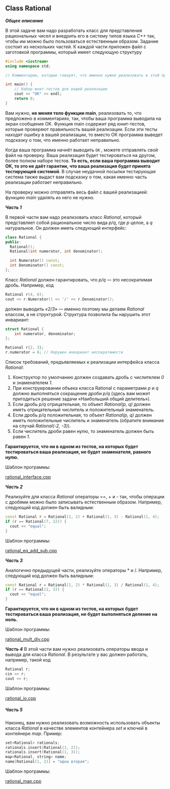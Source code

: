 ## Class Rational

***Общее описание***

В этой задаче вам надо разработать класс для представления рациональных чисел и внедрить его в систему типов языка *С++* так, чтобы им можно было пользоваться естественным образом. Задание состоит из нескольких частей. К каждой части приложен файл с заготовкой программы, который имеет следующую структуру

```cpp
#include <iostream>
using namespace std;

// Комментарии, которые говорят, что именно нужно реализовать в этой программе

int main() {
    // Набор юнит-тестов для вашей реализации
    cout << "OK" << endl;
    return 0;
}
```

Вам нужно, **не меняя тело функции main**, реализовать то, что предложено в комментариях, так, чтобы ваша программа выводила на экран сообщение OK. Функция main содержит ряд юнит-тестов, которые проверяют правильность вашей реализации. Если эти тесты находят ошибку в вашей реализации, то вместо OK программа выведет подсказку о том, что именно работает неправильно.

Когда ваша программа начнёт выводить ```OK``` , можете отправлять свой файл на проверку. Ваша реализация будет тестироваться на другом, более полном наборе тестов. **То есть, если ваша программа выводит OK, то это не даёт гарантии, что ваша реализация будет принята тестирующей системой**. В случае неудачной посылки тестирующая система также выдаст вам подсказку о том, какая именно часть реализации работает неправильно.

На проверку можно отправлять весь файл с вашей реализацией: функцию *main* удалять из него не нужно.

***Часть 1***


В первой части вам надо реализовать класс *Rational*, который представляет собой рациональное число вида *p/q*, где *p* целое, а *q* натуральное. Он должен иметь следующий интерфейс:

```cpp
class Rational {
public:
  Rational();
  Rational(int numerator, int denominator);

  int Numerator() const;
  int Denominator() const;
};
```

Класс *Rational* должен гарантировать, что *p/q* — это несократимая дробь. Например, код

```cpp
Rational r(4, 6);
cout << r.Numerator() << '/' << r.Denominator();
```

должен выводить *«2/3»* — именно поэтому мы делаем *Rational* классом, а не структурой. Структура позволила бы нарушить этот инвариант:

```cpp
struct Rational {
    int numerator, denominator;
};

Rational r{2, 3};
r.numerator = 6; // Нарушен инвариант несократимости
```

Список требований, предъявляемых к реализации интерфейса класса *Rational*:

1. Конструктор по умолчанию должен создавать дробь с числителем *0* и знаменателем *1*.
2. При конструировании объека класса Rational с параметрами *p* и *q* должно выполняться сокращение дроби *p/q* (здесь вам может пригодиться решение задачи «Наибольший общий делитель»).
3. Если дробь *p/q* отрицательная, то объект *Rational(p, q)* должен иметь отрицательный числитель и положительный знаменатель.
4. Если дробь *p/q* положительная, то объект *Rational(p, q)* должен иметь положительные числитель и знаменатель (обратите внимание на случай *Rational(-2, -3)*).
5. Если числитель дроби равен нулю, то знаменатель должен быть равен *1*.

**Гарантируется, что ни в одном из тестов, на которых будет тестироваться ваша реализация, не будет знаменателя, равного нулю.**

Шаблон программы:

[rational_interface.cpp](https://d3c33hcgiwev3.cloudfront.net/_3eeecdad5734b31db47bc7272453f0ab_rational_interface.cpp?Expires=1622246400&Signature=er-xJuzM2nVebXpIiLOJ9H5u6iflVhepDeDI8Ho5ponbh1xmOkPN~43JuiU1ONU7~bd3TrbbYoy84-cqVosf7jHYxE2DwCK8HdRVlJMbCuXjGst3-Q352uCC4HgkjRxrhkj65UHVMxRsVOcPnbNGjxT4R2YVlrBEN3snNGrNNLY_&Key-Pair-Id=APKAJLTNE6QMUY6HBC5A)

***Часть 2***

Реализуйте для класса *Rational* операторы ==, + и - так, чтобы операции с дробями можно было записывать естественным образом. Например, следующий код должен быть валидным:

```cpp
const Rational r = Rational(1, 2) + Rational(1, 3) - Rational(1, 4);
if (r == Rational(7, 12)) {
  cout << "equal";
}
```

Шаблон программы:

[rational_eq_add_sub.cpp](https://d3c33hcgiwev3.cloudfront.net/_ce23ea19242276b22976595011c64042_rational_eq_add_sub.cpp?Expires=1622246400&Signature=KkHB9Ry5AxfBDoC24cb91YYtGs8BL4yXu6hkB28MuxYwShnFWXhhMSJ0BPqVyMRyXE5LGPhGc81vH5XwYrs0urhn8RqHw6vYZ74ZlhqkkSBIKirJj7ZmL0pVUNaBuIZDe-sTu92~Z1SF28fkMh~xm~djTjgb6By0O7pU~vfFbVM_&Key-Pair-Id=APKAJLTNE6QMUY6HBC5A)

***Часть 3***

Аналогично предыдущей части, реализуйте операторы * и /. Например, следующий код должен быть валидным:

```cpp
const Rational r = Rational(1, 2) * Rational(1, 3) / Rational(1, 4);
if (r == Rational(2, 3)) {
  cout << "equal";
}
```

**Гарантируется, что ни в одном из тестов, на которых будет тестироваться ваша реализация, не будет выполняться деление на ноль.**

Шаблон программы:

[rational_mult_div.cpp](https://d3c33hcgiwev3.cloudfront.net/_13549043214800e40c8444137d82a63b_rational_mult_div.cpp?Expires=1622246400&Signature=DuUk6X6OH-eVESHIMuwjqDlTRmkLXMrKXGWxXbg~QZT6TPYi6WalGhg20ehRfJvVKAC7jsIrYGwycZUNwPiUjDvQpeztoBIL1T~RyHAFl6thsSi2N8Bebkx9sm3-rYZZJOhy9dWxg6WH8hV-6lIYqNMD7e0WQbYKCkhN6yHLBzU_&Key-Pair-Id=APKAJLTNE6QMUY6HBC5A)

***Часть 4***
В этой части вам нужно реализовать операторы ввода и вывода для класса *Rational*. В результате у вас должен работать, например, такой код

```cpp
Rational r;
cin >> r;
cout << r;
```

Шаблон программы:

[rational_io.cpp](https://d3c33hcgiwev3.cloudfront.net/sRwCxEifTuKcAsRIn-7i7Q_1c5c8a0a0cc14383a77e2db4002fdeae_rational_io.cpp?Expires=1622246400&Signature=eVemPZKkTnT1fRfSGFGi6ls88vlvc3z~t~pta4SV8PZ-fd~sCJ04LbH0XUVfzcvbQOyfImkd0tFr3bKPRw8HIM1nliwCrettTy3oHZdrrfMynaceGJ93-V7oOaArCmyclzmsRknT7JfTUoC9-pTX5gjSS9Atw1ISMtYlfU5zc0w_&Key-Pair-Id=APKAJLTNE6QMUY6HBC5A)

##### Часть 5 #####
Наконец, вам нужно реализовать возможность использовать объекты класса *Rational* в качестве элементов контейнера *set* и ключей в контейнере *map*. Пример:

```cpp
set<Rational> rationals;
rationals.insert(Rational(1, 2));
rationals.insert(Rational(1, 3));
map<Rational, string> name;
name[Rational(1, 2)] = "одна вторая";
```

Шаблон программы:

[rational_map.cpp](https://d3c33hcgiwev3.cloudfront.net/_9d5919cda1901a8bc1955a69a74865b1_rational_map.cpp?Expires=1622246400&Signature=ehdPUVinIxUCAl~yerSOJTeQy7b-H-6p2AlrjRbi7CJaOzK6xoAZnYwGOcdnVwZaA9f2rGhwo6QfGvbKaowf9yWp58790SbDu39T4KIUAPMbfXP0v~kZIQgklpXsWT~9Wr71g7awmYF~OuIDCnvAXvd3hUK9jFJd3HBdKxpij4Y_&Key-Pair-Id=APKAJLTNE6QMUY6HBC5A)
